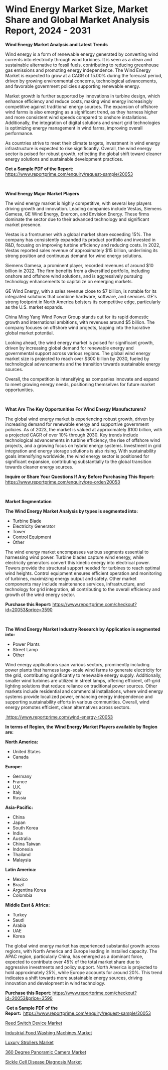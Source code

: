 <p><h1>Wind Energy Market Size, Market Share and Global Market Analysis Report, 2024 - 2031</h1></p><p><strong>Wind Energy Market Analysis and Latest Trends</strong></p>
<p><p>Wind energy is a form of renewable energy generated by converting wind currents into electricity through wind turbines. It is seen as a clean and sustainable alternative to fossil fuels, contributing to reducing greenhouse gas emissions and promoting energy independence. The Wind Energy Market is expected to grow at a CAGR of 15.00% during the forecast period, driven by growing environmental concerns, technological advancements, and favorable government policies supporting renewable energy.</p><p>Market growth is further supported by innovations in turbine design, which enhance efficiency and reduce costs, making wind energy increasingly competitive against traditional energy sources. The expansion of offshore wind farms is also emerging as a significant trend, as they harness higher and more consistent wind speeds compared to onshore installations. Additionally, the integration of digital solutions and smart grid technologies is optimizing energy management in wind farms, improving overall performance.</p><p>As countries strive to meet their climate targets, investment in wind energy infrastructure is expected to rise significantly. Overall, the wind energy sector is poised for robust growth, reflecting the global shift toward cleaner energy solutions and sustainable development practices.</p></p>
<p><strong>Get a Sample PDF of the Report:&nbsp;</strong> <a href="https://www.reportprime.com/enquiry/request-sample/20053?utm_campaign=12&utm_medium=2&utm_source=Github&utm_content=ia&utm_term=18112024&utm_id=wind-energy">https://www.reportprime.com/enquiry/request-sample/20053</a></p>
<p>&nbsp;</p>
<p><strong>Wind Energy Major Market Players</strong></p>
<p><p>The wind energy market is highly competitive, with several key players driving growth and innovation. Leading companies include Vestas, Siemens Gamesa, GE Wind Energy, Enercon, and Envision Energy. These firms dominate the sector due to their advanced technology and significant market presence.</p><p>Vestas is a frontrunner with a global market share exceeding 15%. The company has consistently expanded its product portfolio and invested in R&D, focusing on improving turbine efficiency and reducing costs. In 2022, Vestas reported sales revenue of approximately $15 billion, underlining its strong position and continuous demand for wind energy solutions.</p><p>Siemens Gamesa, a prominent player, recorded revenues of around $10 billion in 2022. The firm benefits from a diversified portfolio, including onshore and offshore wind solutions, and is aggressively pursuing technology enhancements to capitalize on emerging markets.</p><p>GE Wind Energy, with a sales revenue close to $7 billion, is notable for its integrated solutions that combine hardware, software, and services. GE's strong footprint in North America bolsters its competitive edge, particularly as the U.S. market expands.</p><p>China Ming Yang Wind Power Group stands out for its rapid domestic growth and international ambitions, with revenues around $5 billion. The company focuses on offshore wind projects, tapping into the lucrative global market potential.</p><p>Looking ahead, the wind energy market is poised for significant growth, driven by increasing global demand for renewable energy and governmental support across various regions. The global wind energy market size is projected to reach over $300 billion by 2030, fueled by technological advancements and the transition towards sustainable energy sources.</p><p>Overall, the competition is intensifying as companies innovate and expand to meet growing energy needs, positioning themselves for future market opportunities.</p></p>
<p>&nbsp;</p>
<p><strong>What Are The Key Opportunities For Wind Energy Manufacturers?</strong></p>
<p><p>The global wind energy market is experiencing robust growth, driven by increasing demand for renewable energy and supportive government policies. As of 2023, the market is valued at approximately $100 billion, with a projected CAGR of over 10% through 2030. Key trends include technological advancements in turbine efficiency, the rise of offshore wind projects, and a growing focus on hybrid energy systems. Investment in grid integration and energy storage solutions is also rising. With sustainability goals intensifying worldwide, the wind energy sector is positioned for significant expansion, contributing substantially to the global transition towards cleaner energy sources.</p></p>
<p><strong>Inquire or Share Your Questions If Any Before Purchasing This Report:</strong> <a href="https://www.reportprime.com/enquiry/pre-order/20053?utm_campaign=12&utm_medium=2&utm_source=Github&utm_content=ia&utm_term=18112024&utm_id=wind-energy">https://www.reportprime.com/enquiry/pre-order/20053</a></p>
<p>&nbsp;</p>
<p><strong>Market Segmentation</strong></p>
<p><strong>The Wind Energy Market Analysis by types is segmented into:</strong></p>
<p><ul><li>Turbine Blade</li><li>Electricity Generator</li><li>Tower</li><li>Control Equipment</li><li>Other</li></ul></p>
<p><p>The wind energy market encompasses various segments essential to harnessing wind power. Turbine blades capture wind energy, while electricity generators convert this kinetic energy into electrical power. Towers provide the structural support needed for turbines to reach optimal wind heights. Control equipment ensures efficient operation and monitoring of turbines, maximizing energy output and safety. Other market components may include maintenance services, infrastructure, and technology for grid integration, all contributing to the overall efficiency and growth of the wind energy sector.</p></p>
<p><strong>Purchase this Report:&nbsp;</strong><a href="https://www.reportprime.com/checkout?id=20053&price=3590&utm_campaign=12&utm_medium=2&utm_source=Github&utm_content=ia&utm_term=18112024&utm_id=wind-energy">https://www.reportprime.com/checkout?id=20053&price=3590</a></p>
<p>&nbsp;</p>
<p><strong>The Wind Energy Market Industry Research by Application is segmented into:</strong></p>
<p><ul><li>Power Plants</li><li>Street Lamp</li><li>Other</li></ul></p>
<p><p>Wind energy applications span various sectors, prominently including power plants that harness large-scale wind farms to generate electricity for the grid, contributing significantly to renewable energy supply. Additionally, smaller wind turbines are utilized in street lamps, offering efficient, off-grid lighting solutions that reduce reliance on traditional power sources. Other markets include residential and commercial installations, where wind energy systems provide localized power, enhancing energy independence and supporting sustainability efforts in various communities. Overall, wind energy promotes efficient, clean alternatives across sectors.</p></p>
<p><a href="https://www.reportprime.com/wind-energy-r20053?utm_campaign=12&utm_medium=2&utm_source=Github&utm_content=ia&utm_term=18112024&utm_id=wind-energy">&nbsp;https://www.reportprime.com/wind-energy-r20053</a></p>
<p><strong>In terms of Region, the Wind Energy Market Players available by Region are:</strong></p>
<p>
    <p> <strong> North America: </strong>
        <ul>
            <li>United States</li>
            <li>Canada</li>
        </ul>
        </p> 
    <p> <strong> Europe: </strong>
        <ul>
            <li>Germany</li>
            <li>France</li>
            <li>U.K.</li>
            <li>Italy</li>
            <li>Russia</li>
        </ul>
        </p> 
    <p> <strong> Asia-Pacific: </strong>
        <ul>
            <li>China</li>
            <li>Japan</li>
            <li>South Korea</li>
            <li>India</li>
            <li>Australia</li>
            <li>China Taiwan</li>
            <li>Indonesia</li>
            <li>Thailand</li>
            <li>Malaysia</li>
        </ul>
        </p> 
    <p> <strong> Latin America: </strong>
        <ul>
            <li>Mexico</li>
            <li>Brazil</li>
            <li>Argentina Korea</li>
            <li>Colombia</li>
        </ul>
        </p> 
    <p> <strong> Middle East & Africa: </strong>
        <ul>
            <li>Turkey</li>
            <li>Saudi</li>
            <li>Arabia</li>
            <li>UAE</li>
            <li>Korea</li>
        </ul>
    </p>
    </p>
<p><p>The global wind energy market has experienced substantial growth across regions, with North America and Europe leading in installed capacity. The APAC region, particularly China, has emerged as a dominant force, expected to contribute over 45% of the total market share due to aggressive investments and policy support. North America is projected to hold approximately 25%, while Europe accounts for around 20%. This trend indicates a shift towards more sustainable energy sources, driving innovation and development in wind technology.</p></p>
<p><strong>Purchase this Report: </strong><a href="https://www.reportprime.com/checkout?id=20053&price=3590&utm_campaign=12&utm_medium=2&utm_source=Github&utm_content=ia&utm_term=18112024&utm_id=wind-energy">https://www.reportprime.com/checkout?id=20053&price=3590</a></p>
<p>&nbsp;<strong>Get a Sample PDF of the Report:&nbsp;&nbsp;</strong><a href="https://www.reportprime.com/enquiry/request-sample/20053?utm_campaign=12&utm_medium=2&utm_source=Github&utm_content=ia&utm_term=18112024&utm_id=wind-energy">https://www.reportprime.com/enquiry/request-sample/20053</a></p>
<p><strong></strong></p>
<p><p><a href="https://www.linkedin.com/pulse/reed-switch-device-market-trends-focusing-insight-forecast-kg2de?utm_campaign=12&utm_medium=2&utm_source=Github&utm_content=ia&utm_term=18112024&utm_id=wind-energy">Reed Switch Device Market</a></p><p><a href="https://github.com/AbbasMahmud554/Market-Research-Report-List-1/blob/main/industrial-food-washing-machines-market.md?utm_campaign=12&utm_medium=2&utm_source=Github&utm_content=ia&utm_term=18112024&utm_id=wind-energy">Industrial Food Washing Machines Market</a></p><p><a href="https://github.com/JakirUddin511/Market-Research-Report-List-1/blob/main/luxury-strollers-market.md?utm_campaign=12&utm_medium=2&utm_source=Github&utm_content=ia&utm_term=18112024&utm_id=wind-energy">Luxury Strollers Market</a></p><p><a href="https://www.linkedin.com/pulse/decoding-360-degree-panoramic-camera-industry-dynamics-strategic-mmdje?utm_campaign=12&utm_medium=2&utm_source=Github&utm_content=ia&utm_term=18112024&utm_id=wind-energy">360 Degree Panoramic Camera Market</a></p><p><a href="https://issuu.com/reportprime-2/docs/sickle-cell-disease-diagnosis-marke_bd11360fdf7ec2?utm_campaign=12&utm_medium=2&utm_source=Github&utm_content=ia&utm_term=18112024&utm_id=wind-energy">Sickle Cell Disease Diagnosis Market</a></p></p>